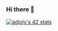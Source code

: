 ### Hi there 👋

<!--
**KeyZox71/KeyZox71** is a ✨ _special_ ✨ repository because its `README.md` (this file) appears on your GitHub profile.

Here are some ideas to get you started:

- 🔭 I’m currently working on ...
- 🌱 I’m currently learning ...
- 👯 I’m looking to collaborate on ...
- 🤔 I’m looking for help with ...
- 💬 Ask me about ...
- 📫 How to reach me: ...
- 😄 Pronouns: ...
- ⚡ Fun fact: ...
-->

[![adjoly's 42 stats](https://badge42.coday.fr/api/v2/clqhm6nqi075101p4m0ebhb7p/stats?cursusId=21&coalitionId=219)](https://github.com/Coday-meric/badge42)
